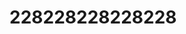 # 228228228228228
<html>
  <link rel="stylesheet" href="style.css" type="text/css"/>
  <body>
  </body>
</html>

